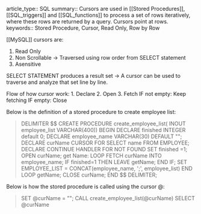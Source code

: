 article_type:: SQL
summary:: Cursors are used in [[Stored Procedures]], [[SQL_triggers]] and [[SQL_functions]] to process a set of rows iteratively, where these rows are returned by a query. Cursors point at rows.
keywords:: Stored Procedure, Cursor, Read Only, Row by Row

[[MySQL]] cursors are:
1. Read Only
2. Non Scrollable -> Traversed using row order from SELECT statement
3. Asensitive

SELECT STATEMENT produces a result set -> A cursor can be used to traverse and analyze that set line by line.

Flow of how cursor work:
	1. Declare
	2. Open
	3. Fetch
		IF not empty: Keep fetching
		IF empty: Close

Below is the definition of a stored procedure to create employee list:

>	DELIMITER \$$
	 CREATE PROCEDURE create_employee_list(
		INOUT employee_list VARCHAR(400))
	BEGIN
		DECLARE finished INTEGER default 0;
		DECLARE employee_name VARCHAR(30) DEFAULT "";
		DECLARE curName
			CURSOR FOR SELECT name FROM EMPLOYEE;
		DECLARE CONTINUE HANDLER
			FOR NOT FOUND SET finished =1;
		OPEN curName;
		get Name: LOOP
			FETCH curName INTO employee_name;
			IF finished=1 THEN LEAVE getName; END IF;
		SET EMPLOYEE_LIST = CONCAT(employee_name, ';', employee_list)
		END LOOP getName;
		CLOSE curName;
	END \$$
	DELIMITER;

Below is how the stored procedure is called using the cursor @:
>SET @curName = "";
>CALL create_employee_list(@curName)
>SELECT @curName


